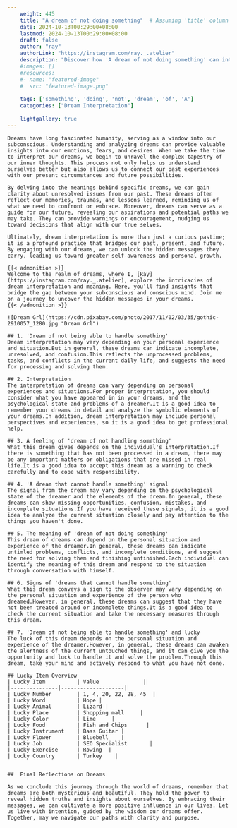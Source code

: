 ```yaml
---
    weight: 445
    title: "A dream of not doing something"  # Assuming 'title' column exists
    date: 2024-10-13T00:29:00+08:00
    lastmod: 2024-10-13T00:29:00+08:00
    draft: false
    author: "ray"
    authorLink: "https://instagram.com/ray._.atelier"
    description: "Discover how 'A dream of not doing something' can interpret your future and uncover its significant meanings in your life."
    #images: []
    #resources:
    #- name: "featured-image"
    #  src: "featured-image.png"
    
    tags: ['something', 'doing', 'not', 'dream', 'of', 'A']
    categories: ["Dream Interpretation"]
    
    lightgallery: true
---
```

    
    Dreams have long fascinated humanity, serving as a window into our subconscious. Understanding and analyzing dreams can provide valuable insights into our emotions, fears, and desires. When we take the time to interpret our dreams, we begin to unravel the complex tapestry of our inner thoughts. This process not only helps us understand ourselves better but also allows us to connect our past experiences with our present circumstances and future possibilities.
    
    By delving into the meanings behind specific dreams, we can gain clarity about unresolved issues from our past. These dreams often reflect our memories, traumas, and lessons learned, reminding us of what we need to confront or embrace. Moreover, dreams can serve as a guide for our future, revealing our aspirations and potential paths we may take. They can provide warnings or encouragement, nudging us toward decisions that align with our true selves.
    
    Ultimately, dream interpretation is more than just a curious pastime; it is a profound practice that bridges our past, present, and future. By engaging with our dreams, we can unlock the hidden messages they carry, leading us toward greater self-awareness and personal growth.
    
    {{< admonition >}}
    Welcome to the realm of dreams, where I, [Ray](https://instagram.com/ray._.atelier), explore the intricacies of dream interpretation and meaning. Here, you’ll find insights that bridge the gap between your subconscious and conscious mind. Join me on a journey to uncover the hidden messages in your dreams.
    {{< /admonition >}}
    
    ![Dream Grl](https://cdn.pixabay.com/photo/2017/11/02/03/35/gothic-2910057_1280.jpg "Dream Grl")
    
    ## 1. 'Dream of not being able to handle something'
    Dream interpretation may vary depending on your personal experience and situation.But in general, these dreams can indicate incomplete, unresolved, and confusion.This reflects the unprocessed problems, tasks, and conflicts in the current daily life, and suggests the need for processing and solving them.
    
    ## 2. Interpretation
    The interpretation of dreams can vary depending on personal experiences and situations.For proper interpretation, you should consider what you have appeared in in your dreams, and the psychological state and problems of a dreamer.It is a good idea to remember your dreams in detail and analyze the symbolic elements of your dreams.In addition, dream interpretation may include personal perspectives and experiences, so it is a good idea to get professional help.
    
    ## 3. A feeling of 'dream of not handling something'
    What this dream gives depends on the individual's interpretation.If there is something that has not been processed in a dream, there may be any important matters or obligations that are missed in real life.It is a good idea to accept this dream as a warning to check carefully and to cope with responsibility.
    
    ## 4. 'A dream that cannot handle something' signal
    The signal from the dream may vary depending on the psychological state of the dreamer and the elements of the dream.In general, these dreams can show missing opportunities, confusion, mistakes, and incomplete situations.If you have received these signals, it is a good idea to analyze the current situation closely and pay attention to the things you haven't done.
    
    ## 5. The meaning of 'dream of not doing something'
    This dream of dreams can depend on the personal situation and experience of the dreamer.In general, these dreams can indicate untimled problems, conflicts, and incomplete conditions, and suggest the need for solving them and finishing unfinished.Each individual can identify the meaning of this dream and respond to the situation through conversation with himself.
    
    ## 6. Signs of 'dreams that cannot handle something'
    What this dream conveys a sign to the observer may vary depending on the personal situation and experience of the person who dreamed.However, in general, these dreams can suggest that they have not been treated around or incomplete things.It is a good idea to check the current situation and take the necessary measures through this dream.
    
    ## 7. 'Dream of not being able to handle something' and lucky
    The luck of this dream depends on the personal situation and experience of the dreamer.However, in general, these dreams can awaken the alertness of the current untouched things, and it can give you the opportunity and luck to handle it and solve the problem.Through this dream, take your mind and actively respond to what you have not done.
    
    ## Lucky Item Overview
    | Lucky Item          | Value              |
    |---------------|--------------------|
    | Lucky Number        | 1, 4, 20, 22, 28, 45  |
    | Lucky Word          | Hope |
    | Lucky Animal        | Lizard |
    | Lucky Place         | Shopping mall     |
    | Lucky Color         | Lime     |
    | Lucky Food          | Fish and Chips      |
    | Lucky Instrument    | Bass Guitar |
    | Lucky Flower        | Bluebell    |
    | Lucky Job           | SEO Specialist       |
    | Lucky Exercise      | Rowing  |
    | Lucky Country       | Turkey    |
    
    
    ##  Final Reflections on Dreams
    
    As we conclude this journey through the world of dreams, remember that dreams are both mysterious and beautiful. They hold the power to reveal hidden truths and insights about ourselves. By embracing their messages, we can cultivate a more positive influence in our lives. Let us live with intention, guided by the wisdom our dreams offer. Together, may we navigate our paths with clarity and purpose.
    